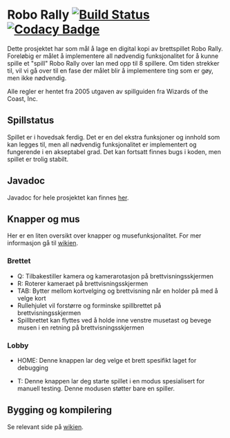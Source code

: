 # Robo Rally [![Build Status](https://travis-ci.com/inf112-v20/Fiasko.svg?branch=master)](https://travis-ci.com/inf112-v20/Fiasko) [![Codacy Badge](https://api.codacy.com/project/badge/Grade/51d37dc99db44758944198a59f2d2a4b)](https://www.codacy.com/gh/inf112-v20/Fiasko?utm_source=github.com&amp;utm_medium=referral&amp;utm_content=inf112-v20/Fiasko&amp;utm_campaign=Badge_Grade)
Dette prosjektet har som mål å lage en digital kopi av brettspillet Robo Rally.  Foreløbig er målet å implementere all 
nødvendig funksjonalitet for å kunne spille et "spill" Robo Rally over lan med opp til 8 spillere. Om tiden strekker til,
vil vi gå over til en fase der målet blir å implementere ting som er gøy, men ikke nødvendig.

Alle regler er hentet fra 2005 utgaven av spillguiden fra Wizards of the Coast, Inc.

## Spillstatus
Spillet er i hovedsak ferdig. Det er en del ekstra funksjoner og innhold som kan legges til, men all nødvendig 
funksjonalitet er implementert og fungerende i en akseptabel grad. Det kan fortsatt finnes bugs i koden, men spillet er 
trolig stabilt.

## Javadoc
Javadoc for hele prosjektet kan finnes [her](https://inf112-v20.github.io/Fiasko/javadoc/).

## Knapper og mus
Her er en liten oversikt over knapper og musefunksjonalitet. 
For mer informasjon gå til [wikien](https://github.com/inf112-v20/Fiasko/wiki/Brukergrensesnitt).
### Brettet
-   Q: Tilbakestiller kamera og kamerarotasjon på brettvisningsskjermen
-   R: Roterer kameraet på brettvisningsskjermen
-   TAB: Bytter mellom kortvelging og brettvisning når en holder på med å velge kort
-   Rullehjulet vil forstørre og forminske spillbrettet på brettvisningsskjermen
-   Spillbrettet kan flyttes ved å holde inne venstre musetast og bevege musen i en retning på brettvisningsskjermen
### Lobby
-   HOME: Denne knappen lar deg velge et brett spesifikt laget for debugging

-   T: Denne knappen lar deg starte spillet i en modus spesialisert for manuell testing. 
     Denne modusen støtter bare en spiller.

## Bygging og kompilering
Se relevant side på [wikien](https://github.com/inf112-v20/Fiasko/wiki/Bygging-og-kj%C3%B8ring).